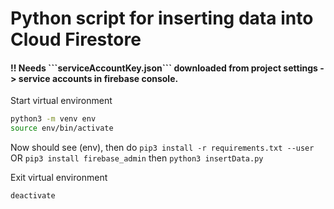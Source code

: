 # Python script for inserting data into Cloud Firestore

<h4>!! Needs ```serviceAccountKey.json``` downloaded from project settings -> service accounts in firebase console.</h4>

Start virtual environment
```sh
python3 -m venv env
source env/bin/activate
```
Now should see (env), then do
```pip3 install -r requirements.txt --user``` OR ```pip3 install firebase_admin``` then ```python3 insertData.py```

Exit virtual environment
```sh
deactivate
```
